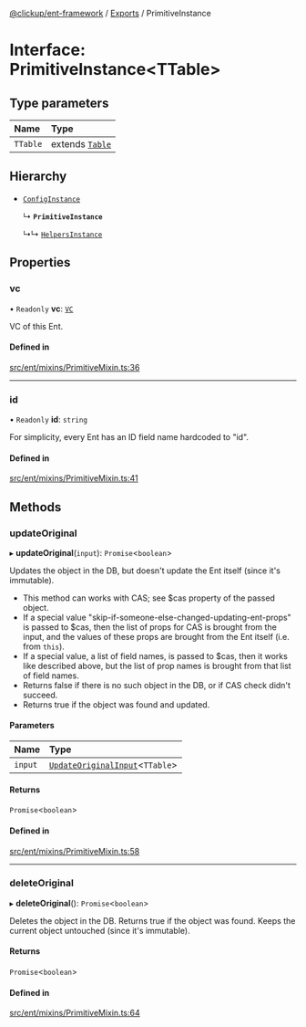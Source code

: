 [@clickup/ent-framework](../README.md) / [Exports](../modules.md) / PrimitiveInstance

# Interface: PrimitiveInstance<TTable\>

## Type parameters

| Name | Type |
| :------ | :------ |
| `TTable` | extends [`Table`](../modules.md#table) |

## Hierarchy

- [`ConfigInstance`](ConfigInstance.md)

  ↳ **`PrimitiveInstance`**

  ↳↳ [`HelpersInstance`](HelpersInstance.md)

## Properties

### vc

• `Readonly` **vc**: [`VC`](../classes/VC.md)

VC of this Ent.

#### Defined in

[src/ent/mixins/PrimitiveMixin.ts:36](https://github.com/clickup/ent-framework/blob/master/src/ent/mixins/PrimitiveMixin.ts#L36)

___

### id

• `Readonly` **id**: `string`

For simplicity, every Ent has an ID field name hardcoded to "id".

#### Defined in

[src/ent/mixins/PrimitiveMixin.ts:41](https://github.com/clickup/ent-framework/blob/master/src/ent/mixins/PrimitiveMixin.ts#L41)

## Methods

### updateOriginal

▸ **updateOriginal**(`input`): `Promise`<`boolean`\>

Updates the object in the DB, but doesn't update the Ent itself (since it's
immutable).
- This method can works with CAS; see $cas property of the passed object.
- If a special value "skip-if-someone-else-changed-updating-ent-props" is
  passed to $cas, then the list of props for CAS is brought from the input,
  and the values of these props are brought from the Ent itself (i.e. from
  `this`).
- If a special value, a list of field names, is passed to $cas, then it
  works like described above, but the list of prop names is brought from
  that list of field names.
- Returns false if there is no such object in the DB, or if CAS check
  didn't succeed.
- Returns true if the object was found and updated.

#### Parameters

| Name | Type |
| :------ | :------ |
| `input` | [`UpdateOriginalInput`](../modules.md#updateoriginalinput)<`TTable`\> |

#### Returns

`Promise`<`boolean`\>

#### Defined in

[src/ent/mixins/PrimitiveMixin.ts:58](https://github.com/clickup/ent-framework/blob/master/src/ent/mixins/PrimitiveMixin.ts#L58)

___

### deleteOriginal

▸ **deleteOriginal**(): `Promise`<`boolean`\>

Deletes the object in the DB. Returns true if the object was found. Keeps
the current object untouched (since it's immutable).

#### Returns

`Promise`<`boolean`\>

#### Defined in

[src/ent/mixins/PrimitiveMixin.ts:64](https://github.com/clickup/ent-framework/blob/master/src/ent/mixins/PrimitiveMixin.ts#L64)
